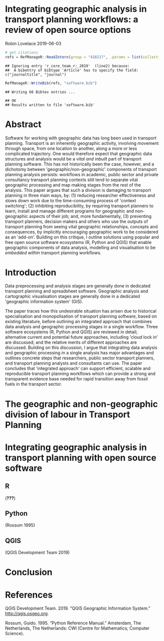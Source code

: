 Integrating geographic analysis in transport planning workflows: a review of open source options
================
Robin Lovelace
2019-06-03

``` r
# get citations
refs = RefManageR::ReadZotero(group = "418217", .params = list(collection = "JFR868KJ", limit = 100))
```

    ## Ignoring entry 'r_core_team_r:_2019'  (line2) because:
    ##  A bibentry of bibtype 'Article' has to specify the field: c("journaltitle", "journal")

``` r
RefManageR::WriteBib(refs, "software.bib")
```

    ## Writing 66 Bibtex entries ...

    ## OK
    ## Results written to file 'software.bib'

Abstract
========

Software for working with geographic data has long been used in transport planning. Transport is an inherently geographic activity, involving movement through space, from one location to another, along a more or less complicated trajectory. One would therefore expect that geographic data structures and analysis would be a *vital and inbuilt* part of transport planning software. This has not historically been the case, however, and a dichotomy between 'geographic/non-geographic' components of transport planning analysis persists: workflows in academic, public sector and private consultancy transport planning contexts still tend to separate vital geographic processing and map making stages from the rest of the analysis. This paper argues that such a division is damaging to transport planning in three main ways, by: (1) reducing researcher effectiveness and slows down work due to the time-consuming process of 'context switching'; (2) inhibiting reproducibility, by requiring transport planners to learn, install and manage different programs for geographic and non-geographic aspects of their job; and, more fundamentally, (3) preventing transport planners, decision makers and others who use the outputs of transport planning from seeing vital geographic relationships, concepts and consequences, by implicitly encouraging geographic work to be considered as an 'add-on'. Building on this critique, I outline solutions using popular and free open source software ecosystems (R, Python and QGIS) that enable geographic components of data analysis, modelling and visualisation to be *embedded within* transport planning workflows.

Introduction
============

Data preprocessing and analysis stages are generally done in dedicated transport planning and spreadsheet software. Geographic analysis and cartographic visualisation stages are generally done in a dedicated 'geographic information system' (GIS).

<!-- This stuff could go in the introduction. -->
The paper traces how this undesirable situation has arisen due to historical specialisation and monopolisation of transport planning software, based on existing literature, before outlining an integrated approach that combines data analysis and geographic processing stages in a single workflow. Three software ecosystems (R, Python and QGIS) are reviewed in detail; alternative current and potential future approaches, including 'cloud lock in' are discussed; and the relative merits of different approaches are discussed. Building on this discussion, I argue that integrating data analysis and geographic processing in a single analysis has major advantages and outlines concrete steps that researchers, public sector transport planners, and transport planning analysts and consultants can use. The paper concludes that 'integrated approach' can support efficient, scalable and reproducible transport planning workflows which can provide a strong and transparent evidence base needed for rapid transition away from fossil fuels in the transport sector.

The geographic and non-geographic division of labour in Transport Planning
==========================================================================

Integrating geographic analysis in transport planning with open source software
===============================================================================

R
-

(<span class="citeproc-not-found" data-reference-id="rcoreteam_language_2019">**???**</span>)

Python
------

(Rossum 1995)

QGIS
----

(QGIS Development Team 2019)

Conclusion
==========

References
==========

QGIS Development Team. 2019. “QGIS Geographic Information System.” <http://qgis.osgeo.org>.

Rossum, Guido. 1995. “Python Reference Manual.” Amsterdam, The Netherlands, The Netherlands: CWI (Centre for Mathematics; Computer Science).
